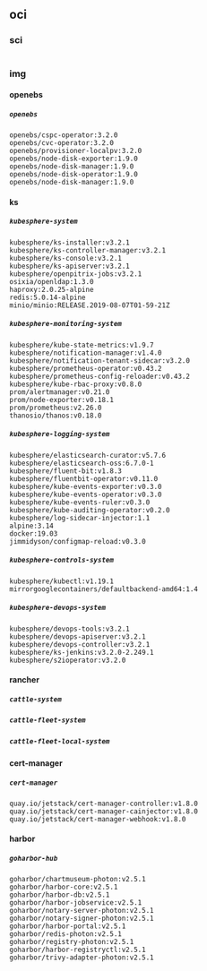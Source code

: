 
## oci

### sci

~~~~ sh

~~~~

### img

#### openebs

##### `openebs`

~~~
openebs/cspc-operator:3.2.0
openebs/cvc-operator:3.2.0
openebs/provisioner-localpv:3.2.0
openebs/node-disk-exporter:1.9.0
openebs/node-disk-manager:1.9.0
openebs/node-disk-operator:1.9.0
openebs/node-disk-manager:1.9.0
~~~

#### ks

##### `kubesphere-system`

~~~
kubesphere/ks-installer:v3.2.1
kubesphere/ks-controller-manager:v3.2.1
kubesphere/ks-console:v3.2.1
kubesphere/ks-apiserver:v3.2.1
kubesphere/openpitrix-jobs:v3.2.1
osixia/openldap:1.3.0
haproxy:2.0.25-alpine
redis:5.0.14-alpine
minio/minio:RELEASE.2019-08-07T01-59-21Z
~~~

##### `kubesphere-monitoring-system`

~~~
kubesphere/kube-state-metrics:v1.9.7
kubesphere/notification-manager:v1.4.0
kubesphere/notification-tenant-sidecar:v3.2.0
kubesphere/prometheus-operator:v0.43.2
kubesphere/prometheus-config-reloader:v0.43.2
kubesphere/kube-rbac-proxy:v0.8.0
prom/alertmanager:v0.21.0
prom/node-exporter:v0.18.1
prom/prometheus:v2.26.0
thanosio/thanos:v0.18.0
~~~

##### `kubesphere-logging-system`

~~~
kubesphere/elasticsearch-curator:v5.7.6
kubesphere/elasticsearch-oss:6.7.0-1
kubesphere/fluent-bit:v1.8.3
kubesphere/fluentbit-operator:v0.11.0
kubesphere/kube-events-exporter:v0.3.0
kubesphere/kube-events-operator:v0.3.0
kubesphere/kube-events-ruler:v0.3.0
kubesphere/kube-auditing-operator:v0.2.0
kubesphere/log-sidecar-injector:1.1
alpine:3.14
docker:19.03
jimmidyson/configmap-reload:v0.3.0
~~~

##### `kubesphere-controls-system`

~~~
kubesphere/kubectl:v1.19.1
mirrorgooglecontainers/defaultbackend-amd64:1.4
~~~

##### `kubesphere-devops-system`

~~~
kubesphere/devops-tools:v3.2.1
kubesphere/devops-apiserver:v3.2.1
kubesphere/devops-controller:v3.2.1
kubesphere/ks-jenkins:v3.2.0-2.249.1
kubesphere/s2ioperator:v3.2.0
~~~

#### rancher

##### `cattle-system`

##### `cattle-fleet-system`

##### `cattle-fleet-local-system`

#### cert-manager

##### `cert-manager`

~~~
quay.io/jetstack/cert-manager-controller:v1.8.0
quay.io/jetstack/cert-manager-cainjector:v1.8.0
quay.io/jetstack/cert-manager-webhook:v1.8.0
~~~

#### harbor

##### `goharbor-hub`

~~~
goharbor/chartmuseum-photon:v2.5.1
goharbor/harbor-core:v2.5.1
goharbor/harbor-db:v2.5.1
goharbor/harbor-jobservice:v2.5.1
goharbor/notary-server-photon:v2.5.1
goharbor/notary-signer-photon:v2.5.1
goharbor/harbor-portal:v2.5.1
goharbor/redis-photon:v2.5.1
goharbor/registry-photon:v2.5.1
goharbor/harbor-registryctl:v2.5.1
goharbor/trivy-adapter-photon:v2.5.1
~~~


